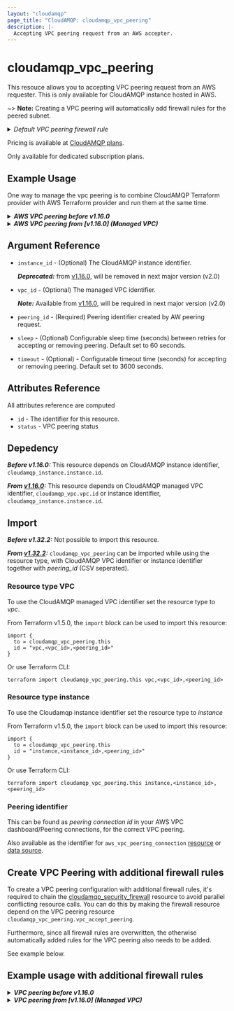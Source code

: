 ```yaml
---
layout: "cloudamqp"
page_title: "CloudAMQP: cloudamqp_vpc_peering"
description: |-
  Accepting VPC peering request from an AWS accepter.
---
```


# cloudamqp_vpc_peering

This resouce allows you to accepting VPC peering request from an AWS requester. This is only
available for CloudAMQP instance hosted in AWS.

~> **Note:** Creating a VPC peering will automatically add firewall rules for the peered subnet.

<details>
 <summary>
    <i>Default VPC peering firewall rule</i>
  </summary>

```hcl
rules {
  Description = "VPC peer request"
  ip          = "<VPC peered subnet>"
  ports       = []
  services    = ["AMQP", "AMQPS", "HTTPS", "STREAM", "STREAM_SSL", "STOMP", "STOMPS", "MQTT", "MQTTS"]
}
```

</details>

Pricing is available at [CloudAMQP plans].

Only available for dedicated subscription plans.

## Example Usage

One way to manage the vpc peering is to combine CloudAMQP Terraform provider with AWS Terraform
provider and run them at the same time.

<details>
  <summary>
    <b>
      <i>AWS VPC peering before v1.16.0</i>
    </b>
  </summary>

```hcl
# Configure CloudAMQP provider
provider "cloudamqp" {
  apikey = var.cloudamqp_customer_api_key
}

# CloudAMQP - new instance, need to be created with a vpc
resource "cloudamqp_instance" "instance" {
  name        = "terraform-vpc-accepter"
  plan        = "bunny-1"
  region      = "amazon-web-services::us-east-1"
  tags        = ["terraform"]
  vpc_subnet  = "10.40.72.0/24"
}

# CloudAMQP - Extract vpc information
data "cloudamqp_vpc_info" "vpc_info" {
  instance_id = cloudamqp_instance.instance.id
}

# Configure AWS provider
provider "aws" {
  region      = var.aws_region
  access_key  = var.aws_access_key
  secret_key  = var.aws_secret_key
}

# AWS - retreive instance to get subnet identifier
data "aws_instance" "aws_instance" {
  provider = aws

  instance_tags = {
    Name   = var.aws_instance_name
  }
}

# AWS - retrieve subnet
data "aws_subnet" "subnet" {
  provider  = aws
  id        = data.aws_instance.aws_instance.subnet_id
}

# AWS - Create peering request
resource "aws_vpc_peering_connection" "aws_vpc_peering" {
  provider      = aws
  vpc_id        = data.aws_subnet.subnet.vpc_id
  peer_vpc_id   = data.cloudamqp_vpc_info.vpc_info.id
  peer_owner_id = data.cloudamqp_vpc_info.vpc_info.owner_id
  tags          = { Name = var.aws_peering_name }
}

# CloudAMQP - accept the peering request
resource "cloudamqp_vpc_peering" "vpc_accept_peering" {
  instance_id = cloudamqp_instance.instance.id
  peering_id  = aws_vpc_peering_connection.aws_vpc_peering.id
}

# AWS - retrieve the route table created in AWS
data "aws_route_table" "route_table" {
  provider  = aws
  vpc_id    = data.aws_subnet.subnet.vpc_id
}

# AWS - Once the peering request is accepted, configure routing table on accepter to allow traffic
resource "aws_route" "accepter_route" {
  provider                  = aws
  route_table_id            = data.aws_route_table.route_table.route_table_id
  destination_cidr_block    = cloudamqp_instance.instance.vpc_subnet
  vpc_peering_connection_id = aws_vpc_peering_connection.aws_vpc_peering.id

  depends_on = [
    cloudamqp_vpc_peering.vpc_accept_peering
  ]
}
```

</details>

<details>
  <summary>
    <b>
      <i>AWS VPC peering from [v1.16.0] (Managed VPC)</i>
    </b>
  </summary>

```hcl
# Configure CloudAMQP provider
provider "cloudamqp" {
  apikey = var.cloudamqp_customer_api_key
}

# CloudAMQP - Managed VPC resource
resource "cloudamqp_vpc" "vpc" {
  name    = "<VPC name>"
  region  = "amazon-web-services::us-east-1"
  subnet  = "10.56.72.0/24"
  tags    = ["terraform"]
}

# CloudAMQP - new instance, need to be created with a vpc
resource "cloudamqp_instance" "instance" {
  name                = "terraform-vpc-accepter"
  plan                = "bunny-1"
  region              = "amazon-web-services::us-east-1"
  tags                = ["terraform"]
  vpc_id              = cloudamqp_vpc.vpc.id
  keep_associated_vpc = true
}

# CloudAMQP - Extract vpc information
data "cloudamqp_vpc_info" "vpc_info" {
  vpc_id = cloudamqp_vpc.vpc.id
  # vpc_id prefered over instance_id
  # instance_id = cloudamqp_instance.instance.id
}

# Configure AWS provider
provider "aws" {
  region      = var.aws_region
  access_key  = var.aws_access_key
  secret_key  = var.aws_secret_key
}

# AWS - retreive instance to get subnet identifier
data "aws_instance" "aws_instance" {
  provider = aws

  instance_tags = {
    Name   = var.aws_instance_name
  }
}

# AWS - retrieve subnet
data "aws_subnet" "subnet" {
  provider  = aws
  id        = data.aws_instance.aws_instance.subnet_id
}

# AWS - Create peering request
resource "aws_vpc_peering_connection" "aws_vpc_peering" {
  provider      = aws
  vpc_id        = data.aws_subnet.subnet.vpc_id
  peer_vpc_id   = data.cloudamqp_vpc_info.vpc_info.id
  peer_owner_id = data.cloudamqp_vpc_info.vpc_info.owner_id
  tags          = { Name = var.aws_peering_name }
}

# CloudAMQP - accept the peering request
resource "cloudamqp_vpc_peering" "vpc_accept_peering" {
  vpc_id      = cloudamqp_vpc.vpc.id
  # vpc_id prefered over instance_id
  # instance_id = cloudamqp_instance.instance.id
  peering_id  = aws_vpc_peering_connection.aws_vpc_peering.id
  sleep       = 30
  timeout     = 600
}

# AWS - retrieve the route table created in AWS
data "aws_route_table" "route_table" {
  provider  = aws
  vpc_id    = data.aws_subnet.subnet.vpc_id
}

# AWS - Once the peering request is accepted, configure routing table on accepter to allow traffic
resource "aws_route" "accepter_route" {
  provider                  = aws
  route_table_id            = data.aws_route_table.route_table.route_table_id
  destination_cidr_block    = cloudamqp_instance.instance.vpc_subnet
  vpc_peering_connection_id = aws_vpc_peering_connection.aws_vpc_peering.id

  depends_on = [
    cloudamqp_vpc_peering.vpc_accept_peering
  ]
}
```

 </details>

## Argument Reference

* `instance_id` - (Optional) The CloudAMQP instance identifier.

  ***Deprecated:*** from [v1.16.0], will be removed in next major version (v2.0)

* `vpc_id`      - (Optional) The managed VPC identifier.

  ***Note:*** Available from [v1.16.0], will be required in next major version (v2.0)

* `peering_id`  - (Required) Peering identifier created by AW peering request.
* `sleep`       - (Optional) Configurable sleep time (seconds) between retries for accepting or
                  removing peering. Default set to 60 seconds.
* `timeout`     - (Optional) - Configurable timeout time (seconds) for accepting or removing
                  peering. Default set to 3600 seconds.

## Attributes Reference

All attributes reference are computed

* `id`      - The identifier for this resource.
* `status`  - VPC peering status

## Depedency

***Before v1.16.0:***
This resource depends on CloudAMQP instance identifier, `cloudamqp_instance.instance.id`.

***From [v1.16.0]:***
This resource depends on CloudAMQP managed VPC identifier, `cloudamqp_vpc.vpc.id` or instance
identifier, `cloudamqp_instance.instance.id`.

## Import

***Before v1.32.2:***
Not possible to import this resource.

***From [v1.32.2]:***
`cloudamqp_vpc_peering` can be imported while using the resource type, with CloudAMQP VPC
identifier or instance identifier together with *peering_id* (CSV seperated).

### Resource type VPC

To use the CloudAMQP managed VPC identifier set the resource type to *vpc*.

From Terraform v1.5.0, the `import` block can be used to import this resource:

```hcl
import {
  to = cloudamqp_vpc_peering.this
  id = "vpc,<vpc_id>,<peering_id>"
}
```

Or use Terraform CLI:

```hcl
terraform import cloudamqp_vpc_peering.this vpc,<vpc_id>,<peering_id>
```

### Resource type instance

To use the Cloudamqp instance identifier set the resource type to *instance*

From Terraform v1.5.0, the `import` block can be used to import this resource:

```hcl
import {
  to = cloudamqp_vpc_peering.this
  id = "instance,<instance_id>,<peering_id>"
}
```

Or use Terraform CLI:

```hcl
terraform import cloudamqp_vpc_peering.this instance,<instance_id>,<peering_id>
```

### Peering identifier

This can be found as *peering connection id* in your AWS VPC dashboard/Peering connections, for the
correct VPC peering.

Also available as the identifier for `aws_vpc_peering_connection` [resource] or [data source].

## Create VPC Peering with additional firewall rules

To create a VPC peering configuration with additional firewall rules, it's required to chain the
[cloudamqp_security_firewall] resource to avoid parallel conflicting resource calls. You can do this
by making the firewall resource depend on the VPC peering resource
`cloudamqp_vpc_peering.vpc_accept_peering`.

Furthermore, since all firewall rules are overwritten, the otherwise automatically added rules for
the VPC peering also needs to be added.

See example below.

## Example usage with additional firewall rules

<details>
  <summary>
    <b>
      <i>VPC peering before v1.16.0</i>
    </b>
  </summary>

```hcl
# AWS - retrieve subnet
data "aws_subnet" "subnet" {
  provider  = aws
  id        = data.aws_instance.aws_instance.subnet_id
}

# CloudAMQP - accept the peering request
resource "cloudamqp_vpc_peering" "vpc_accept_peering" {
  instance_id = cloudamqp_instance.instance.id
  peering_id  = aws_vpc_peering_connection.aws_vpc_peering.id
}

# Firewall rules
resource "cloudamqp_security_firewall" "firewall_settings" {
  instance_id = cloudamqp_instance.instance.id

  # Default VPC peering rule
  rules {
    ip          =  data.aws_instance.aws_instance.subnet_id
    ports       = [15672]
    services    = ["AMQP","AMQPS", "STREAM", "STREAM_SSL"]
    description = "VPC peering for <NETWORK>"
  }

  rules {
    ip        = "192.168.0.0/24"
    ports     = [4567, 4568]
    services  = ["AMQP","AMQPS", "HTTPS"]
  }

  depends_on = [
    cloudamqp_vpc_peering.vpc_accept_peering
  ]
}
```

</details>

<details>
  <summary>
    <b>
      <i>VPC peering from [v1.16.0] (Managed VPC)</i>
    </b>
  </summary>

```hcl
# AWS - retrieve subnet
data "aws_subnet" "subnet" {
  provider  = aws
  id        = data.aws_instance.aws_instance.subnet_id
}

# CloudAMQP - accept the peering request
resource "cloudamqp_vpc_peering" "vpc_accept_peering" {
  vpc_id      = cloudamqp_vpc.vpc.id
  # vpc_id prefered over instance_id
  # instance_id = cloudamqp_instance.instance.id
  peering_id  = aws_vpc_peering_connection.aws_vpc_peering.id
  sleep       = 30
  timeout     = 600
}

# AWS - VPC subnet for peering requester
data "aws_vpc" "requester_vpc" {
  id = data.aws_subnet.subnet.vpc_id
}

# CloudAMQP - Managed firewall rules
resource "cloudamqp_security_firewall" "firewall_settings" {
  instance_id = cloudamqp_instance.instance.id

  # Default VPC peering rule
  rules {
    ip          =  data.aws_vpc.requester_vpc.cidr_block
    ports       = [15672]
    services    = ["AMQP","AMQPS", "STREAM", "STREAM_SSL"]
    description = "VPC peering for <NETWORK>"
  }

  rules {
    ip          = "0.0.0.0/0"
    ports       = []
    services    = ["HTTPS"]
    description = "MGMT interface"
  }

  depends_on = [
    cloudamqp_vpc_peering.vpc_accept_peering
  ]
}
```

</details>

[CloudAMQP plans]: https://www.cloudamqp.com/plans.html
[cloudamqp_security_firewall]: ./security_firewall.md
[data source]: https://registry.terraform.io/providers/hashicorp/aws/latest/docs/data-sources/vpc_peering_connection
[resource]: https://registry.terraform.io/providers/hashicorp/aws/latest/docs/resources/vpc_peering_connection
[v1.16.0]: https://github.com/cloudamqp/terraform-provider-cloudamqp/releases/tag/v1.16.0
[v1.32.2]: https://github.com/cloudamqp/terraform-provider-cloudamqp/releases/tag/v1.32.2

